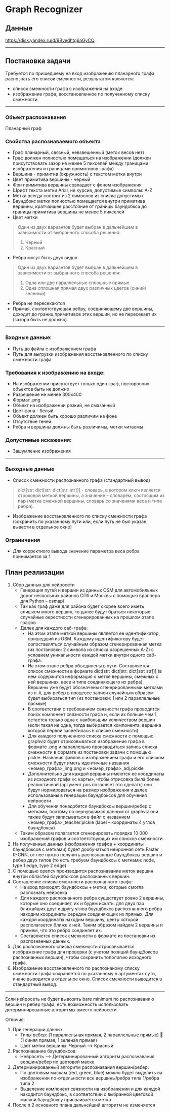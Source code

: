 # Graph Recognizer

## Данные
https://disk.yandex.ru/d/9Bvedhtg6aGyCQ
 
___

## Постановка задачи

Требуется по пришедшему на вход изображению планарного графа распознать его список смежности, результатом являются:
- список смежности графа с изображения на входе
- изображение графа, восстановленное по полученному списку смежности

___

### Объект распознавания
Планарный граф

### Свойства распознаваемого объекта
- Граф планарный, связный, невзвешенный (меток весов нет)
- Граф должен полностью помещаться на изображении (должен присутствовать зазор не менее 5 пикселей между границами изображения и границами примитивов графа)
- Вершина - примитив (окружность) с текстом метки внутри
- Цвет примитива вершины - черный
- Фон примитива вершины совпадает с фоном изображения
- Шрифт текста метки Arial, не курсив, допустимые символы: A-Z
- Метка всегда состоит из 2 символов из списка допустимых
- Баундбокс метки полностью помещается внутри примитива вершины, кратчайшее расстояние от границы баундобкса до границы примитива вершины не менее 5 пикселей
- Цвет метки
> Один из двух вариантов будет выбран в дальнейшем в зависимости от выбранного способа решения:
> 1. Черный
> 2. Красный
- Ребра могут быть двух видов
> Один из двух вариантов будет выбран в дальнейшем в зависимости от выбранного способа решения:
> 1. Одна или две параллельные сплошные прямые
> 2. Одна сплошная прямая двух различных цветов (синий/зеленый)
- Ребра не пересекаются
- Прямая, соответствующая ребру, соединяющему две вершины, доходит до границ примитивов этих вершин, но не пересекает их (зазора быть не должно)

______


### Входные данные:
- Путь до файла с изображением графа
- Путь для выгрузки изображения восстановленного по списку смежности графа

### Требования к изображению на входе:
- На изображении присутствует только один граф, посторонних объектов быть не должно
- Разрешение не менее 300x400
- Формат .png
- Объект на изображении резкий, не смазанный
- Цвет фона - белый
- Объект должен быть хорошо различим на фоне
- Отсутствие теней
- Ребра и вершины должны быть различимы, метки читаемы

### Допустимые искажения:
- Зашумление изображения

___

### Выходные данные
- Список смежности распознанного графа (стандартный вывод)
> dict[str: dict[str: dict[str: str]]] - словарь, в котором ключ является строковой меткой вершины, а значение – словарём, состоящим из пар (метка смежной вершины, словарь со значенями веса и типа ребра).
- Изображение восстановленного по списку смежности графа (сохранить по указанному пути или, если путь не был указан, вывести в отдельное окно)

### Ограничения
- Для корректного вывода значение параметра веса ребра принимается за 1




## План реализации
1. Сбор данных для нейросети
   - Генерация путей и вершин из данных OSM для автомобильных дорог нескольких районов СПб и Москвы с помощью враппера для Python – osmapi
   - Так как граф даже для района будет скорее всего иметь слишком много вершин, то далее будут браться некоторые случайные окрестности сгенерированных на прошлом этапе графов
   - Далее для каждого саб-графа:
     - На этом этапе меткой вершины является ее идентификатор, пришедший из OSM. Каждому идентификатору будет сопоставляться случайным образом сгенерированная метка (из постановки: 2 символа из списка разрешенных A-Z) с условием уникальности каждой метки внутри одного саб-графа. 
     - На этом этапе ребра объединены в пути. Составляется список смежности в формате dict[str: dict[str: dict[str: str]]] (в нем содержится информация о метке вершины, смежных с ней вершинах, весе и типе соединяющего их ребра). Вершины уже будут обозначены сгенерированными метками из п. ii, для ребер в процессе записи случайным образом будет выбираться тип (из постановки: 1 или 2 параллельные прямые)
     - В соответствии с требованием связности графа проводится поиск компонент связности графа и, если их больше чем 1, остается только одна с наибольшим количеством вершин (если такая не одна, тогда выбирается компонента, вершина которой первой засветилась в списке смежности)
     - Для каждого полученного списка смежности с помощью graphviz будет отрисовываться изображение графа в формате .png и параллельно производиться запись списка смежности в формате из постановки задачи с помощью pickle. Названия файлов с изображением графа и его списком смежности будут иметь идентичные названия <номер_графа>_img.png и <номер_графа>_adj.pickle 
     - Дополнительно для каждой вершины имеются ее координаты из исходного графа «с карты», чтобы отрисовка была более реалистичной (аргумент pos позволяет это сделать) они будут нормироваться на размер изображения и далее использованы в генерации баундбоксов для обучения нейросети
     - Для обучения понадобятся баундбоксы вершин/ребер с метками, поэтому по вернувшимся данным от graphviz они также будут записываться в файл с названием <номер_графа>_teacher.pickle (label – координаты 4 углов баундбокса)
   - Таким образом полагается сгенерировать порядка 10 000 изображений графов и соответствующих им списков смежности
2.	На полученных данных (изображения графов + координаты баундбоксов с метками) будет дообучаться нейронная сеть Faster R-CNN, от нее нужно получить распознанные баундбоксы вершин и ребер двух типов (то есть требуем баундбоксы с метками: node, type 1 edge, type 2 edge)
3.	С помощью opencv производится распознавание меток вершин внутри областей баундбоксов распознанных вершин.
4.	Составление списка смежности распознанного графа:
    - На вход приходят: баундбоксы + метки, которые смогла распознать нейронка
    - Для каждого распознанного ребра существует ровно 2 вершины, которые оно соединяет, их и будем искать: для двух пар ближайших друг к другу углов баундбокса распознанного ребра находим координаты середин соединяющих их прямых. Для каждой координаты находим вершину, центр которой располагается ближе к ней. Таким образом найдем 2 вершины и примем, что это ребро соединяет их.
    - Составляется список смежности в формате из постановки из распознанных данных.
5.	Для распознанного списка смежности отрисовывается изображение графа для проверки (с учетом позиций баундбоксов распознанных вершин), чтобы сохранить топологию исходного графа. 
6.	Изображение восстановленного по распознаному списку смежности графа сохраняется по указанному в аргументах пути, иначе выводится в отдельное окно. Список смежности выводится в стандартный вывод.
______________________________________________________________________________
Если нейросеть не будет вывозить bare minimum по распознаванию вершин и ребер графа, есть возможность использовать детерминированные алгоритмы вместо нейросети.  
  
Отличия:
1.	При генерации данных 
    - Типы ребер: (1 параллельная прямая, 2 параллельные прямые)  (1 синяя прямая, 1 зеленая прямая)
    - Цвет метки вершины: Черный --> Красный
2.	Распознавание баундбоксов:
    - Нейросеть --> Детерминированный алгоритм распознавания вершин/ребер по цветовой маске
3.	Детерминированный алгоритм распознавания вершин/ребер:
    - По цветовым маскам (red, green, blue) можно будет выделить на изображении по-отдельности все вершины/ребра типа 1/ребра типа 2
    - Выделение компонент связности на изображении и для каждой находится баундбокс, в соответствии с выбранной цветовой маской баундбоксу присваивается метка
4.	После п.2 основного плана дальнейший алгоритм не изменяется


